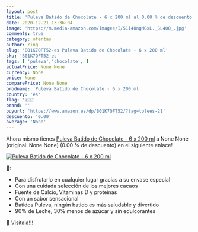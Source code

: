 ```yaml
---
layout: post
title: 'Puleva Batido de Chocolate - 6 x 200 ml al 0.00 % de descuento'
date: 2020-12-21 13:36:04
image: 'https://m.media-amazon.com/images/I/51i4UngMGxL._SL400_.jpg'
comments: true
category: ofertas
author: ring
slug: 'B01K7QFT52-es Puleva Batido de Chocolate - 6 x 200 ml'
sku: 'B01K7QFT52-es'
tags: [ 'puleva','chocolate', ]
actualPrice: None None
currency: None
price: None
comparePrice: None None
prodname: 'Puleva Batido de Chocolate - 6 x 200 ml'
country: 'es'
flag: '🇪🇸'
brand: ''
buyurl: 'https://www.amazon.es/dp/B01K7QFT52/?tag=tolees-21'
descuento: '0.00'
average: 'None'
---
```


Ahora mismo tienes [Puleva Batido de Chocolate - 6 x 200 ml](https://www.amazon.es/dp/B01K7QFT52/?tag=tolees-21) a None None (original: None None) (0.00 %  de descuento) en el siguiente enlace!

[![Puleva Batido de Chocolate - 6 x 200 ml](https://m.media-amazon.com/images/I/51i4UngMGxL._SL400_.jpg)](https://www.amazon.es/dp/B01K7QFT52/?tag=tolees-21)

🔎:

- Para disfrutarlo en cualquier lugar gracias a su envase especial
- Con una cuidada selección de los mejores cacaos
- Fuente de Calcio,  Vitaminas D y proteínas
- Con un sabor sensacional
- Batidos Puleva, ningún batido es más saludable y divertido
- 90% de Leche,  30% menos de azúcar y sin edulcorantes

[🛒 Visítala!!!](https://www.amazon.es/dp/B01K7QFT52/?tag=tolees-21)
